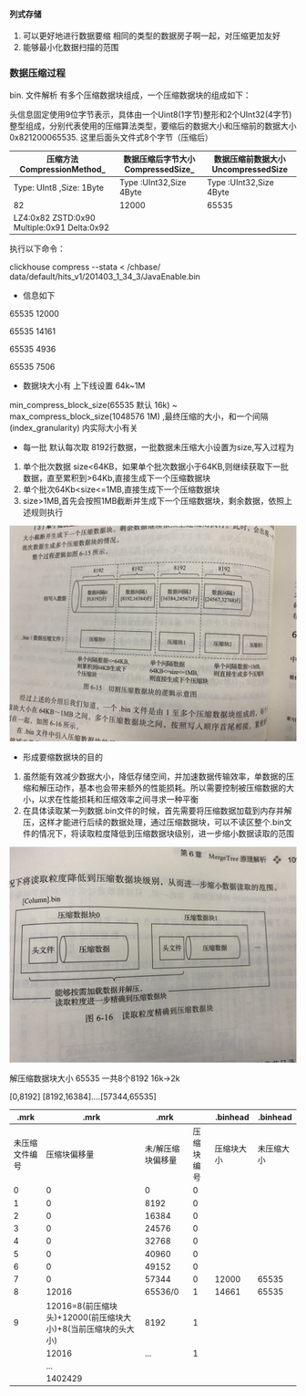 #### 列式存储

1. 可以更好地进行数据要缩 相同的类型的数据房子啊一起，对压缩更加友好
2. 能够最小化数据扫描的范围



### 数据压缩过程

bin. 文件解析 有多个压缩数据块组成，一个压缩数据块的组成如下：

头信息固定使用9位字节表示，具体由一个Uint8(1字节)整形和2个UInt32(4字节)整型组成，分别代表使用的压缩算法类型，要缩后的数据大小和压缩前的数据大小 0x821200065535.  这里后面头文件式8个字节（压缩后）

| 压缩方法 CompressionMethod_                 | 数据压缩后字节大小 CompressedSize_ | 数据压缩前数据大小 UncompressedSize |
| ------------------------------------------- | ---------------------------------- | ----------------------------------- |
| Type: UInt8 ,Size: 1Byte                    | Type :UInt32,Size 4Byte            | Type :UInt32,Size 4Byte             |
| 82                                          | 12000                              | 65535                               |
| LZ4:0x82 ZSTD:0x90 Multiple:0x91 Delta:0x92 |                                    |                                     |

执行以下命令：

clickhouse compress --stata < /chbase/ data/default/hits_v1/201403_1_34_3/JavaEnable.bin



- 信息如下

65535 12000

65535 14161

65535 4936

65535 7506



- 数据块大小有 上下线设置 64k~1M 

min_compress_block_size(65535 默认 16k) ~ max_compress_block_size(1048576 1M) ,最终压缩的大小，和一个间隔(index_granularity) 内实际大小有关



- 每一批 默认每次取 8192行数据，一批数据未压缩大小设置为size,写入过程为

1. 单个批次数据 size<64KB，如果单个批次数据小于64KB,则继续获取下一批数据，直至累积到>64Kb,直接生成下一个压缩数据块
2. 单个批次64Kb<size<=1MB,直接生成下一个压缩数据块
3. size>1MB,首先会按照1MB截断并生成下一个压缩数据块，剩余数据，依照上述规则执行

![数据压缩过程](/source/clickhouse_概况_数据压缩.jpg)



- 形成要缩数据块的目的

1. 虽然能有效减少数据大小，降低存储空间，并加速数据传输效率，单数据的压缩和解压动作，基本也会带来额外的性能损耗。所以需要控制被压缩数据的大小，以求在性能损耗和压缩效率之间寻求一种平衡
2. 在具体读取某一列数据.bin文件的时候，首先需要将压缩数据加载到内存并解压，这样才能进行后续的数据处理，通过压缩数据块，可以不读区整个.bin文件的情况下，将读取粒度降低到压缩数据块级别，进一步缩小数据读取的范围

![数据存储](/source/clickhouse_概况_数据存储.jpg)





解压缩数据块大小 65535 一共8个8192 16k->2k

[0,8192] [8192,16384]....[57344,65535] 



| .mrk           | .mrk                                                         | .mrk              |            | .binhead   | .binhead   |
| -------------- | ------------------------------------------------------------ | ----------------- | ---------- | ---------- | ---------- |
| 未压缩文件编号 | 压缩块偏移量                                                 | 未/解压缩块偏移量 | 压缩块编号 | 压缩块大小 | 未压缩大小 |
| 0              | 0                                                            | 0                 | 0          |            |            |
| 1              | 0                                                            | 8192              | 0          |            |            |
| 2              | 0                                                            | 16384             | 0          |            |            |
| 3              | 0                                                            | 24576             | 0          |            |            |
| 4              | 0                                                            | 32768             | 0          |            |            |
| 5              | 0                                                            | 40960             | 0          |            |            |
| 6              | 0                                                            | 49152             | 0          |            |            |
| 7              | 0                                                            | 57344             | 0          | 12000      | 65535      |
| 8              | 12016                                                        | 65536/0           | 1          | 14661      | 65535      |
| 9              | 12016=8(前压缩块头)+12000(前压缩块大小)+8(当前压缩块的头大小) | 8192              | 1          |            |            |
|                | 12016                                                        | ...               | 1          |            |            |
|                | ...                                                          |                   |            |            |            |
|                | 1402429                                                      |                   |            |            |            |



